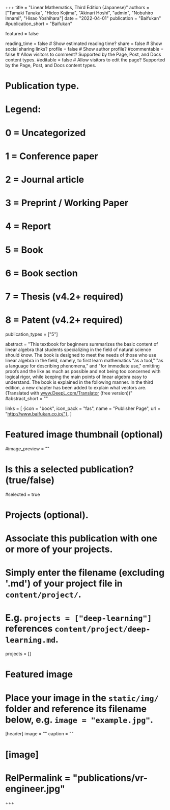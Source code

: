 +++
title = "Linear Mathematics, Third Edition (Japanese)"
authors = ["Tamaki Tanaka", "Hideo Kojima", "Akinari Hoshi", "admin", "Nobuhiro Innami", "Hisao Yoshihara"]
date = "2022-04-01"
publication = "Baifukan"
#publication_short = "Baifukan"

featured = false

reading_time = false  # Show estimated reading time?
share = false  # Show social sharing links?
profile = false  # Show author profile?
#commentable = false  # Allow visitors to comment? Supported by the Page, Post, and Docs content types.
#editable = false  # Allow visitors to edit the page? Supported by the Page, Post, and Docs content types.

# Publication type.
# Legend:
# 0 = Uncategorized
# 1 = Conference paper
# 2 = Journal article
# 3 = Preprint / Working Paper
# 4 = Report
# 5 = Book
# 6 = Book section
# 7 = Thesis (v4.2+ required)
# 8 = Patent (v4.2+ required)
publication_types = ["5"]

abstract = "This textbook for beginners summarizes the basic content of linear algebra that students specializing in the field of natural science should know. The book is designed to meet the needs of those who use linear algebra in the field, namely, to first learn mathematics "as a tool," "as a language for describing phenomena," and "for immediate use," omitting proofs and the like as much as possible and not being too concerned with logical rigor, while keeping the main points of linear algebra easy to understand. The book is explained in the following manner. In the third edition, a new chapter has been added to explain what vectors are. (Translated with www.DeepL.com/Translator (free version))"
#abstract_short = ""

links = [
  {icon = "book", icon_pack = "fas", name = "Publisher Page", url = "http://www.baifukan.co.jp/"},
  ]

# Featured image thumbnail (optional)
#image_preview = ""

# Is this a selected publication? (true/false)
#selected = true

# Projects (optional).
#   Associate this publication with one or more of your projects.
#   Simply enter the filename (excluding '.md') of your project file in `content/project/`.
#   E.g. `projects = ["deep-learning"]` references `content/project/deep-learning.md`.
projects = []

# Featured image
# Place your image in the `static/img/` folder and reference its filename below, e.g. `image = "example.jpg"`.
[header]
image = ""
caption = ""

# [image]
# RelPermalink = "publications/vr-engineer.jpg"
+++
